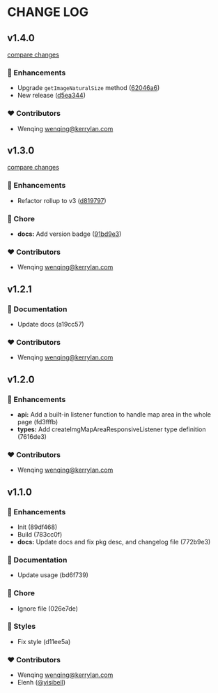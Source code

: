 # CHANGE LOG
## v1.4.0

[compare changes](https://github.com/yisibell/img-map-area/compare/v1.3.0...v1.4.0)

### 🚀 Enhancements

- Upgrade `getImageNaturalSize` method ([62046a6](https://github.com/yisibell/img-map-area/commit/62046a6))
- New release ([d5ea344](https://github.com/yisibell/img-map-area/commit/d5ea344))

### ❤️  Contributors

- Wenqing <wenqing@kerrylan.com>

## v1.3.0

[compare changes](https://github.com/yisibell/img-map-area/compare/v1.2.1...v1.3.0)

### 🚀 Enhancements

- Refactor rollup to v3 ([d819797](https://github.com/yisibell/img-map-area/commit/d819797))

### 🏡 Chore

- **docs:** Add version badge ([91bd9e3](https://github.com/yisibell/img-map-area/commit/91bd9e3))

### ❤️  Contributors

- Wenqing <wenqing@kerrylan.com>

## v1.2.1


### 📖 Documentation

  - Update docs (a19cc57)

### ❤️  Contributors

- Wenqing <wenqing@kerrylan.com>

## v1.2.0


### 🚀 Enhancements

  - **api:** Add a built-in listener function to handle map area in the whole page (fd3fffb)
  - **types:** Add createImgMapAreaResponsiveListener type definition (7616de3)

### ❤️  Contributors

- Wenqing <wenqing@kerrylan.com>

## v1.1.0


### 🚀 Enhancements

  - Init (89df468)
  - Build (783cc0f)
  - **docs:** Update docs and fix pkg desc, and changelog file (772b9e3)

### 📖 Documentation

  - Update usage (bd6f739)

### 🏡 Chore

  - Ignore file (026e7de)

### 🎨 Styles

  - Fix style (d11ee5a)

### ❤️  Contributors

- Wenqing <wenqing@kerrylan.com>
- Elenh ([@yisibell](http://github.com/yisibell))

